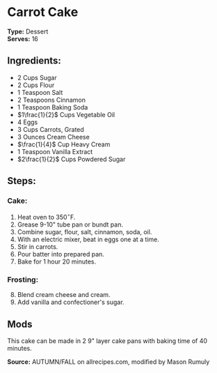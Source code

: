 # Carrot Cake

**Type:** Dessert\
**Serves:** 16

## Ingredients:
- 2 Cups Sugar
- 2 Cups Flour
- 1 Teaspoon Salt
- 2 Teaspoons Cinnamon
- 1 Teaspoon Baking Soda
- $1\frac{1}{2}$ Cups Vegetable Oil
- 4 Eggs
- 3 Cups Carrots, Grated
- 3 Ounces Cream Cheese
- $\frac{1}{4}$ Cup Heavy Cream
- 1 Teaspoon Vanilla Extract
- $2\frac{1}{2}$ Cups Powdered Sugar

## Steps:
### Cake:
1. Heat oven to 350$^\circ$F.
2. Grease 9-10" tube pan or bundt pan.
3. Combine sugar, flour, salt, cinnamon, soda, oil.
4. With an electric mixer, beat in eggs one at a time.
5. Stir in carrots.
6. Pour batter into prepared pan.
7. Bake for 1 hour 20 minutes.
### Frosting:
8. Blend cream cheese and cream.
9. Add vanilla and confectioner's sugar.

## Mods
This cake can be made in 2 9" layer cake pans with baking time of 40 minutes.

**Source:** AUTUMN/FALL on allrecipes.com, modified by Mason Rumuly
